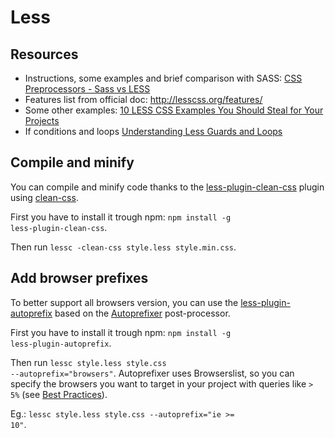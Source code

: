 # Less
## Resources
* Instructions, some examples and brief comparison with SASS: [CSS Preprocessors - Sass vs LESS](https://www.keycdn.com/blog/sass-vs-less)
* Features list from official doc: http://lesscss.org/features/
* Some other examples: [10 LESS CSS Examples You Should Steal for Your Projects](https://mayvendev.com/blog/10-less-css-examples-you-should-steal-for-your-projects)
* If conditions and loops [Understanding Less Guards and Loops](https://www.sitepoint.com/understanding-less-guards-loops/)

## Compile and minify
You can compile and minify code thanks to the [less-plugin-clean-css](https://github.com/less/less-plugin-clean-css) plugin using [clean-css](https://github.com/jakubpawlowicz/clean-css).

First you have to install it trough npm: 
<code>npm install -g less-plugin-clean-css</code>.

Then run <code>lessc -clean-css style.less style.min.css</code>.

## Add browser prefixes
To better support all browsers version, you can use the [less-plugin-autoprefix](https://github.com/less/less-plugin-autoprefix) based on the [Autoprefixer](https://github.com/postcss/autoprefixer) post-processor.

First you have to install it trough npm: 
<code>npm install -g less-plugin-autoprefix</code>.

Then run <code>lessc style.less style.css --autoprefix="browsers"</code>. Autoprefixer uses Browserslist, so you can specify the browsers you want to target in your project with queries like <code>> 5%</code> (see [Best Practices](https://github.com/browserslist/browserslist#best-practices)).

Eg.: <code>lessc style.less style.css --autoprefix="ie >= 10"</code>.
